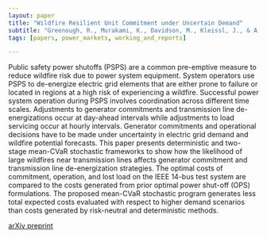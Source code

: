 ```yaml
---
layout: paper
title: "Wildfire Resilient Unit Commitment under Uncertain Demand"
subtitle: "Greenough, R., Murakami, K., Davidson, M., Kleissl, J., & A. Khurram. <i>arXiv reprint, under review</i>."
tags: [papers, power_markets, working_and_reports]

---
```


Public safety power shutoffs (PSPS) are a common pre-emptive measure to reduce wildfire risk due to power system equipment. System operators use PSPS to de-energize electric grid elements that are either prone to failure or located in regions at a high risk of experiencing a wildfire. Successful power system operation during PSPS involves coordination across different time scales. Adjustments to generator commitments and transmission line de-energizations occur at day-ahead intervals while adjustments to load servicing occur at hourly intervals. Generator commitments and operational decisions have to be made under uncertainty in electric grid demand and wildfire potential forecasts. This paper presents deterministic and two-stage mean-CVaR stochastic frameworks to show how the likelihood of large wildfires near transmission lines affects generator commitment and transmission line de-energization strategies. The optimal costs of commitment, operation, and lost load on the IEEE 14-bus test system are compared to the costs generated from prior optimal power shut-off (OPS) formulations. The proposed mean-CVaR stochastic program generates less total expected costs evaluated with respect to higher demand scenarios than costs generated by risk-neutral and deterministic methods.

[arXiv preprint](https://arxiv.org/abs/2403.09903)
